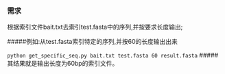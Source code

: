 ### 需求
根据索引文件bait.txt去索引test.fasta中的序列,并按要求长度输出;



#####例如:从test.fasta索引特定的序列,并按60的长度输出出来

``
python get_specific_seq.py bait.txt test.fasta 60 result.fasta
``
#####其结果就是输出长度为60bp的索引文件。